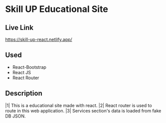 # Skill UP Educational Site

## Live Link

https://skill-up-react.netlify.app/

## Used

- React-Bootstrap
- React JS
- React Router

## Description

|1| This is a educational site made with react.
|2| React router is used to route in this web application.
|3| Services section's data is loaded from fake DB JSON.
